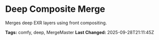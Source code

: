 # Deep Composite Merge

Merges deep EXR layers using front compositing.

**Tags:** comfy, deep, MergeMaster
**Last Changed:** 2025-09-28T21:11:45Z
